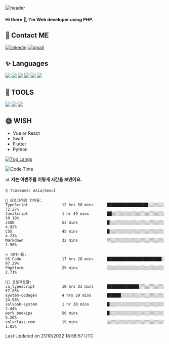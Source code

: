 ![header](https://capsule-render.vercel.app/api?type=waving&color=auto&height=300&section=header&text=Elin&fontSize=90&animation=twinkling)

#### Hi there 👋, I'm <b>Web developer</b> using PHP. ####

<!--
- 🔭 I’m currently working on Uniwill
- 🌱 I’m currently learning Vue or React or Python.
-->

<!---#### I am PHP developer --->

## 💌 Contact ME ###
[<img src='https://img.shields.io/badge/-EunjiKo-%230A66C2?style=flat-square&logo=LinkedIn&logoColor=white' alt='linkedin'>](https://www.linkedin.com/in/https://www.linkedin.com/in/eunji-ko-00a907164//)  [<img src='https://img.shields.io/badge/-einee214%40gmail.com-%23EA4335?style=flat-square&logo=Gmail&logoColor=white' alt='gmail'>](einee214@gmail.com)  


## ✨ Languages
<img src='https://img.shields.io/badge/-PHP-%23777BB4?style=for-the-badge&logo=PHP&logoColor=white'> <img src='https://img.shields.io/badge/-Laravel-%23FF2D20?style=for-the-badge&logo=Laravel&logoColor=white'> <img src='https://img.shields.io/badge/Jquery-%230769AD?style=for-the-badge&logo=Jquery&logoColor=white'> <img src='https://img.shields.io/badge/CSS3-%231572B6?style=for-the-badge&logo=CSS3&logoColor=white'> <img src='https://img.shields.io/badge/Bootstrap-%237952B3?style=for-the-badge&logo=Bootstrap&logoColor=white' > <img src='https://img.shields.io/badge/MySQL-%234479A1?style=for-the-badge&logo=MySQL&logoColor=white' >

## 🌷 TOOLS
<img src='https://img.shields.io/badge/PHPSTORM-%23000000?style=for-the-badge&logo=PhpStorm&logoColor=white' > <img src='https://img.shields.io/badge/GitLab-%23FCA121?style=for-the-badge&logo=GitLab&logoColor=white' > <img src='https://img.shields.io/badge/GitHub-%23181717?style=for-the-badge&logo=GitHub&logoColor=white'>


## 🌞 WISH
- Vue or React
- Swift
- Flutter
- Python


[![Top Langs](https://github-readme-stats.vercel.app/api/top-langs/?username=ein214&layout=compact)](https://github.com/anuraghazra/github-readme-stats)

<!--START_SECTION:waka-->
![Code Time](http://img.shields.io/badge/Code%20Time-2%2C339%20hrs%2031%20mins-blue)

📊 **저는 이번주를 이렇게 시간을 보냈어요.** 

```text
⌚︎ Timezone: Asia/Seoul

💬 프로그래밍 언어들: 
TypeScript               12 hrs 58 mins      ██████████████████░░░░░░░   72.27% 
JavaScript               1 hr 49 mins        ██░░░░░░░░░░░░░░░░░░░░░░░   10.18% 
JSON                     53 mins             █░░░░░░░░░░░░░░░░░░░░░░░░   4.92% 
CSS                      45 mins             █░░░░░░░░░░░░░░░░░░░░░░░░   4.23% 
Markdown                 32 mins             ░░░░░░░░░░░░░░░░░░░░░░░░░   2.98%

🔥 에디터들: 
VS Code                  17 hrs 28 mins      ████████████████████████░   97.29% 
PhpStorm                 29 mins             ░░░░░░░░░░░░░░░░░░░░░░░░░   2.71%

🐱‍💻 프로젝트들: 
ca_typescript            10 hrs 23 mins      ██████████████░░░░░░░░░░░   57.85% 
system-codegen           4 hrs 29 mins       ██████░░░░░░░░░░░░░░░░░░░   24.98% 
solvook-system           1 hr 20 mins        █░░░░░░░░░░░░░░░░░░░░░░░░   7.44% 
work_bookips             56 mins             █░░░░░░░░░░░░░░░░░░░░░░░░   5.26% 
solvclass.com            19 mins             ░░░░░░░░░░░░░░░░░░░░░░░░░   1.85%

```


 Last Updated on 21/10/2022 18:58:57 UTC
<!--END_SECTION:waka-->

<!---![GitHub stats](https://github-readme-stats.vercel.app/api?username=ein214&show_icons=true&theme=dracula)  --->



